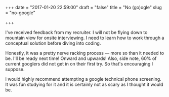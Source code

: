 +++
date = "2017-01-20 22:59:00"
draft = "false"
title = "No (go)ogle"
slug = "no-google"

+++

I've received feedback from my recruiter. I will not be flying down to mountain view for onsite interviewing. I need to learn how to work through a conceptual solution before diving into coding. 

Honestly, it was a pretty nerve racking process — more so than it needed to be. I'll be ready next time! Onward and upwards! Also, side note, 60% of current googlers did not get in on their first try. So that's encouraging I suppose.

I would highly recommend attempting a google technical phone screening. It was fun studying for it and it is certainly not as scary as I thought it would be.